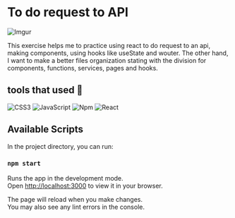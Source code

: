 # To do request to API 
![Imgur](https://i.imgur.com/BxH4arm.png)

This exercise helps me to practice using react to do request to an api, making components, using hooks like useState and wouter. The other hand, I want to make a better files organization stating with the division for components, functions, services, pages and hooks.

## tools that used :toolbox:
![CSS3](https://img.shields.io/badge/-CSS3-%231572B6?style=flat-square&logo=css3)
![JavaScript](https://img.shields.io/badge/-JavaScript-000000?style=flat&logo=javascript)
![Npm](https://img.shields.io/badge/-npm-CB3837?style=flat-square&logo=npm)
![React](https://img.shields.io/badge/-React-222222?style=flat&logo=React&logoColor=61DAFB)

## Available Scripts

In the project directory, you can run:

### `npm start`

Runs the app in the development mode.\
Open [http://localhost:3000](http://localhost:3000) to view it in your browser.

The page will reload when you make changes.\
You may also see any lint errors in the console.
